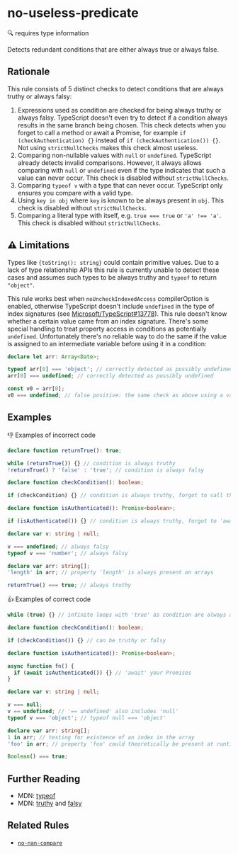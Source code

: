 # no-useless-predicate

:mag: requires type information

Detects redundant conditions that are either always true or always false.

## Rationale

This rule consists of 5 distinct checks to detect conditions that are always truthy or always falsy:

1. Expressions used as condition are checked for being always truthy or always falsy. TypeScript doesn't even try to detect if a condition always results in the same branch being chosen. This check detects when you forget to call a method or await a Promise, for example `if (checkAuthentication) {}` instead of `if (checkAuthentication()) {}`. Not using `strictNullChecks` makes this check almost useless.
2. Comparing non-nullable values with `null` or `undefined`. TypeScript already detects invalid comparisons. However, it always allows comparing with `null` or `undefined` even if the type indicates that such a value can never occur. This check is disabled without `strictNullChecks`.
3. Comparing `typeof v` with a type that can never occur. TypeScript only ensures you compare with a valid type.
4. Using `key in obj` where `key` is known to be always present in `obj`. This check is disabled without `strictNullChecks`.
5. Comparing a literal type with itself, e.g. `true === true` or `'a' !== 'a'`. This check is disabled without `strictNullChecks`.

## :warning: Limitations

Types like `{toString(): string}` could contain primitive values. Due to a lack of type relationship APIs this rule is currently unable to detect these cases and assumes such types to be always truthy and `typeof` to return `"object"`.

This rule works best when `noUncheckIndexedAccess` compilerOption is enabled, otherwise TypeScript doesn't include `undefined` in the type of index signatures (see [Microsoft/TypeScript#13778](https://github.com/Microsoft/TypeScript/issues/13778)). This rule doesn't know whether a certain value came from an index signature. There's some special handling to treat property access in conditions as potentially `undefined`. Unfortunately there's no reliable way to do the same if the value is assigned to an intermediate variable before using it in a condition:

```ts
declare let arr: Array<Date>;

typeof arr[0] === 'object'; // correctly detected as possibly undefined
arr[0] === undefined; // correctly detected as possibly undefined

const v0 = arr[0];
v0 === undefined; // false positive: the same check as above using a variable doesn't work
```

## Examples

:thumbsdown: Examples of incorrect code

```ts
declare function returnTrue(): true;

while (returnTrue()) {} // condition is always truthy
!returnTrue() ? 'false' : 'true'; // condition is always falsy

declare function checkCondition(): boolean;

if (checkCondition) {} // condition is always truthy, forgot to call the function?

declare function isAuthenticated(): Promise<boolean>;

if (isAuthenticated()) {} // condition is always truthy, forgot to 'await' the Promise

declare var v: string | null;

v === undefined; // always falsy
typeof v === 'number'; // always falsy

declare var arr: string[];
'length' in arr; // property 'length' is always present on arrays

returnTrue() === true; // always truthy
```

:thumbsup: Examples of correct code

```ts
while (true) {} // infinite loops with 'true' as condition are always allowed

declare function checkCondition(): boolean;

if (checkCondition()) {} // can be truthy or falsy

declare function isAuthenticated(): Promise<boolean>;

async function fn() {
  if (await isAuthenticated()) {} // 'await' your Promises
}

declare var v: string | null;

v === null;
v == undefined; // '== undefined' also includes 'null'
typeof v === 'object'; // typeof null === 'object'

declare var arr: string[];
1 in arr; // testing for existence of an index in the array
'foo' in arr; // property 'foo' could theoretically be present at runtime

Boolean() === true;
```

## Further Reading

* MDN: [typeof](https://developer.mozilla.org/en-US/docs/Web/JavaScript/Reference/Operators/typeof)
* MDN: [truthy](https://developer.mozilla.org/en-US/docs/Glossary/Truthy) and [falsy](https://developer.mozilla.org/en-US/docs/Glossary/Falsy)

## Related Rules

* [`no-nan-compare`](no-nan-compare.md)
